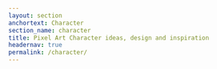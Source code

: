 ```yaml
---
layout: section
anchortext: Character
section_name: character
title: Pixel Art Character ideas, design and inspiration
headernav: true
permalink: /character/
---
```

